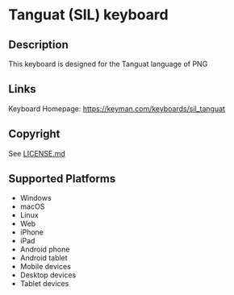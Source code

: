 Tanguat (SIL) keyboard
==============

Description
-----------
This keyboard is designed for the Tanguat language of PNG

Links
-----
Keyboard Homepage: https://keyman.com/keyboards/sil_tanguat

Copyright
---------
See [LICENSE.md](LICENSE.md)

Supported Platforms
-------------------
 * Windows
 * macOS
 * Linux
 * Web
 * iPhone
 * iPad
 * Android phone
 * Android tablet
 * Mobile devices
 * Desktop devices
 * Tablet devices

